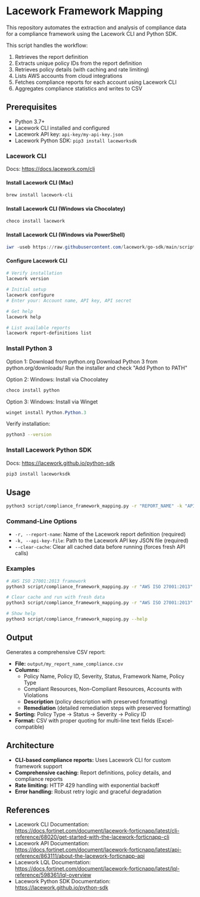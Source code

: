# Lacework Framework Mapping

This repository automates the extraction and analysis of compliance data for a compliance framework using the Lacework CLI and Python SDK.

This script handles the workflow:
1. Retrieves the report definition
2. Extracts unique policy IDs from the report definition
3. Retrieves policy details (with caching and rate limiting)
4. Lists AWS accounts from cloud integrations
5. Fetches compliance reports for each account using Lacework CLI
6. Aggregates compliance statistics and writes to CSV

## Prerequisites

- Python 3.7+
- Lacework CLI installed and configured
- Lacework API key: `api-key/my-api-key.json`
- Lacework Python SDK: `pip3 install laceworksdk`

### Lacework CLI

Docs: https://docs.lacework.com/cli

#### Install Lacework CLI (Mac)
```bash
brew install lacework-cli
```

#### Install Lacework CLI (Windows via Chocolatey)
```powershell
choco install lacework
```

#### Install Lacework CLI (Windows via PowerShell)
```powershell
iwr -useb https://raw.githubusercontent.com/lacework/go-sdk/main/scripts/install.ps1 | iex
```

#### Configure Lacework CLI
```bash
# Verify installation
lacework version

# Initial setup
lacework configure
# Enter your: Account name, API key, API secret

# Get help 
lacework help

# List available reports
lacework report-definitions list
```

### Install Python 3

Option 1: Download from python.org
Download Python 3 from python.org/downloads/
Run the installer and check "Add Python to PATH"

Option 2: Windows: Install via Chocolatey
```powershell
choco install python
```

Option 3: Windows: Install via Winget
```powershell
winget install Python.Python.3
```

Verify installation:
```bash
python3 --version
```

### Install Lacework Python SDK

Docs: https://lacework.github.io/python-sdk
```bash
pip3 install laceworksdk
```

## Usage

```bash
python3 script/compliance_framework_mapping.py -r "REPORT_NAME" -k "API_KEY_FILE" [--clear-cache]
```

### Command-Line Options

- `-r, --report-name`: Name of the Lacework report definition (required)
- `-k, --api-key-file`: Path to the Lacework API key JSON file (required)
- `--clear-cache`: Clear all cached data before running (forces fresh API calls)

### Examples

```bash
# AWS ISO 27001:2013 framework
python3 script/compliance_framework_mapping.py -r "AWS ISO 27001:2013" -k api-key/my-lw-api-key.json

# Clear cache and run with fresh data
python3 script/compliance_framework_mapping.py -r "AWS ISO 27001:2013" -k api-key/my-lw-api-key.json --clear-cache

# Show help
python3 script/compliance_framework_mapping.py --help
```

## Output

Generates a comprehensive CSV report:
- **File:** `output/my_report_name_compliance.csv`
- **Columns:** 
  - Policy Name, Policy ID, Severity, Status, Framework Name, Policy Type
  - Compliant Resources, Non-Compliant Resources, Accounts with Violations
  - **Description** (policy description with preserved formatting)
  - **Remediation** (detailed remediation steps with preserved formatting)
- **Sorting:** Policy Type → Status → Severity → Policy ID
- **Format:** CSV with proper quoting for multi-line text fields (Excel-compatible)

## Architecture

- **CLI-based compliance reports:** Uses Lacework CLI for custom framework support
- **Comprehensive caching:** Report definitions, policy details, and compliance reports
- **Rate limiting:** HTTP 429 handling with exponential backoff
- **Error handling:** Robust retry logic and graceful degradation

## References
- Lacework CLI Documentation: 
https://docs.fortinet.com/document/lacework-forticnapp/latest/cli-reference/68020/get-started-with-the-lacework-forticnapp-cli
- Lacework API Documentation:
https://docs.fortinet.com/document/lacework-forticnapp/latest/api-reference/863111/about-the-lacework-forticnapp-api
- Lacework LQL Documentation: 
https://docs.fortinet.com/document/lacework-forticnapp/latest/lql-reference/598361/lql-overview
- Lacework Python SDK Documentation: https://lacework.github.io/python-sdk

